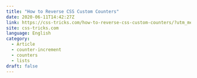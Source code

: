 ```yaml
---
title: "How to Reverse CSS Custom Counters"
date: 2020-06-11T14:42:27Z
link: https://css-tricks.com/how-to-reverse-css-custom-counters/?utm_medium=RSS&utm_source=news.12bit.vn
site: css-tricks.com
language: English
category:
  - Article
  - counter-increment
  - counters
  - lists
draft: false
---
```

